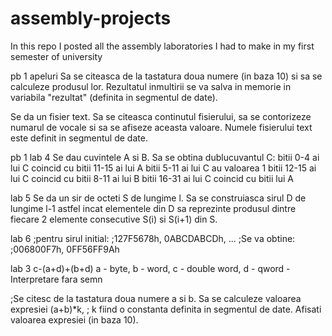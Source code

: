 # assembly-projects
In this repo I posted all the assembly laboratories I had to make in my first semester of university


pb 1 apeluri Sa se citeasca de la tastatura doua numere (in baza 10) si sa se calculeze produsul lor. 
Rezultatul inmultirii se va salva in memorie in variabila "rezultat" (definita in segmentul de date).

Se da un fisier text. Sa se citeasca continutul fisierului, sa se contorizeze numarul de vocale si sa se afiseze aceasta valoare. Numele fisierului text este definit in segmentul de date.

pb 1 lab 4
Se dau cuvintele A si B. Sa se obtina dublucuvantul C: bitii 0-4 ai lui C coincid cu bitii 11-15 ai lui A
bitii 5-11 ai lui C au valoarea 1
bitii 12-15 ai lui C coincid cu bitii 8-11 ai lui B
bitii 16-31 ai lui C coincid cu bitii lui A


lab 5
Se da un sir de octeti S de lungime l. Sa se construiasca sirul D de lungime l-1 astfel incat elementele din D sa reprezinte produsul dintre fiecare 2 elemente consecutive 
S(i) si S(i+1) din S.


lab 6
;pentru sirul initial:
;127F5678h, 0ABCDABCDh, ... 
;Se va obtine:
;006800F7h,  0FF56FF9Ah 


lab 3
c-(a+d)+(b+d) a - byte, b - word, c - double word, d - qword - Interpretare fara semn

;Se citesc de la tastatura doua numere a si b. Sa se calculeze valoarea expresiei (a+b)*k,
; k fiind o constanta definita in segmentul de date. Afisati valoarea expresiei (in baza 10).
